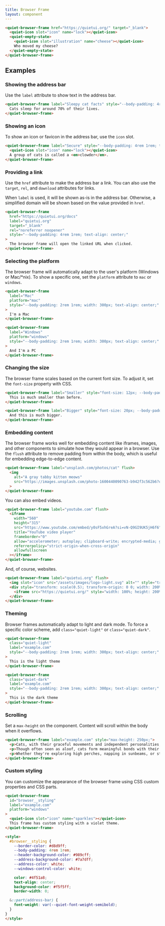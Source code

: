 ```yaml
---
title: Browser Frame
layout: component
---
```


```html {.example}
<quiet-browser-frame href="https://quietui.org/" target="_blank">
  <quiet-icon slot="icon" name="lock"></quiet-icon>
  <quiet-empty-state>
    <quiet-icon slot="illustration" name="cheese"></quiet-icon>
    Who moved my cheese?
  </quiet-empty-state>
</quiet-browser-frame>
```

## Examples

### Showing the address bar

Use the `label` attribute to show text in the address bar.

```html {.example}
<quiet-browser-frame label="Sleepy cat facts" style="--body-padding: 4rem 1rem; text-align: center;">
  Cats sleep for around 70% of their lives.
</quiet-browser-frame>
```

### Showing an icon

To show an icon or favicon in the address bar, use the `icon` slot.

```html {.example}
<quiet-browser-frame label="Secure" style="--body-padding: 4rem 1rem; text-align: center;">
  <quiet-icon slot="icon" name="lock"></quiet-icon>
  A group of cats is called a <em>clowder</em>.
</quiet-browser-frame>
```

### Providing a link

Use the `href` attribute to make the address bar a link. You can also use the `target`, `rel`, and `download` attributes for links.

When `label` is used, it will be shown as-is in the address bar. Otherwise, a simplified domain will be shown based on the value provided in `href`.

```html {.example}
<quiet-browser-frame
  href="https://quietui.org/docs"
  label="quietui.org"
  target="_blank"
  rel="noreferrer noopener"
  style="--body-padding: 4rem 1rem; text-align: center;"
>
  The browser frame will open the linked URL when clicked.
</quiet-browser-frame>
```

### Selecting the platform

The browser frame will automatically adapt to the user's platform (Windows or Mac/*nix). To show a specific one, set the `platform` attribute to `mac` or `windows`.

```html {.example .flex-row}
<quiet-browser-frame 
  label="Mac" 
  platform="mac"
  style="--body-padding: 2rem 1rem; width: 300px; text-align: center;"
>
  I'm a Mac
</quiet-browser-frame>

<quiet-browser-frame 
  label="Windows" 
  platform="windows"
  style="--body-padding: 2rem 1rem; width: 300px; text-align: center;"
>
  And I'm a PC
</quiet-browser-frame>
```

### Changing the size

The browser frame scales based on the current font size. To adjust it, set the `font-size` property with CSS.

```html {.example .flex-col}
<quiet-browser-frame label="Smaller" style="font-size: 12px; --body-padding: 4rem 1rem; text-align: center;">
  This is much smaller than before.
</quiet-browser-frame>

<quiet-browser-frame label="Bigger" style="font-size: 20px; --body-padding: 4rem 1rem; text-align: center;">
  And this is much bigger.
</quiet-browser-frame>
```

### Embedding content

The browser frame works well for embedding content like iframes, images, and other components to simulate how they would appear in a browser. Use the `flush` attribute to remove padding from within the body, which is useful for embedding edge-to-edge content.

```html {.example}
<quiet-browser-frame label="unsplash.com/photos/cat" flush>
  <img
    alt="A gray tabby kitten meows"
    src="https://images.unsplash.com/photo-1600440090763-b942f3c562b6?q=80&w=1200&auto=format&fit=crop&ixlib=rb-4.0.3&ixid=M3wxMjA3fDB8MHxwaG90by1wYWdlfHx8fGVufDB8fHx8fA%3D%3D"
  >
</quiet-browser-frame>
```

You can also embed videos.

```html {.example}
<quiet-browser-frame label="youtube.com" flush>
  <iframe 
    width="560" 
    height="315" 
    src="https://www.youtube.com/embed/y0sF5xhGreA?si=vN-Q9GI9UK5jH6f6" 
    title="YouTube video player" 
    frameborder="0" 
    allow="accelerometer; autoplay; clipboard-write; encrypted-media; gyroscope; picture-in-picture; web-share" 
    referrerpolicy="strict-origin-when-cross-origin" 
    allowfullscreen
  ></iframe>
</quiet-browser-frame>
```

And, of course, websites.

```html {.example}
<quiet-browser-frame label="quietui.org" flush>
  <img slot="icon" src="/assets/images/logo-light.svg" alt="" style="translate: 0 .125em;">
  <div style="transform: scale(0.5); transform-origin: 0 0; width: 200%; height: 400px;">
    <iframe src="https://quietui.org/" style="width: 100%; height: 200%; border: none;"></iframe>
  </div>  
</quiet-browser-frame>
```

### Theming

Browser frames automatically adapt to light and dark mode. To force a specific color scheme, add `class="quiet-light"` or `class="quiet-dark"`.

```html {.example .flex-row}
<quiet-browser-frame 
  class="quiet-light" 
  label="example.com" 
  style="--body-padding: 2rem 1rem; width: 300px; text-align: center;"
>
  This is the light theme
</quiet-browser-frame>

<quiet-browser-frame 
  class="quiet-dark" 
  label="example.com" 
  style="--body-padding: 2rem 1rem; width: 300px; text-align: center;"
>
  This is the dark theme
</quiet-browser-frame>
```

### Scrolling

Set a `max-height` on the component. Content will scroll within the body when it overflows.

```html {.example}
<quiet-browser-frame label="example.com" style="max-height: 250px;">
  <p>Cats, with their graceful movements and independent personalities, have been companions to humans for millennia. Their hunting prowess, keen senses, and remarkable agility make them both effective predators and beloved pets. With their soft fur and mesmerizing eyes, cats have an undeniable aesthetic appeal that draws people to them.</p>
  <p>Though often seen as aloof, cats form meaningful bonds with their humans, communicating through various vocalizations and body language. Their playful nature and comfort-seeking behaviors bring warmth to the households they share. From their quiet purrs to their spirited pounces, cats express themselves in ways that captivate their human companions.</p>
  <p>Whether they're exploring high perches, napping in sunbeams, or stalking imaginary prey, cats live according to their own mysterious agenda. This independence, combined with moments of affection on their terms, creates a unique relationship between cats and humans that has endured throughout history. Their curious nature and territorial instincts make them fascinating creatures to observe and interact with daily.</p>
</quiet-browser-frame>
```

### Custom styling

You can customize the appearance of the browser frame using CSS custom properties and CSS parts.

```html {.example}
<quiet-browser-frame
  id="browser__styling"
  label="example.com"
  platform="windows"
>
  <quiet-icon slot="icon" name="sparkles"></quiet-icon>
  This frame has custom styling with a violet theme.
</quiet-browser-frame>

<style>
  #browser__styling {
    --border-color: #d8d9ff;
    --body-padding: 4rem 1rem;
    --header-background-color: #989cff;
    --address-background-color: #7a7dff;
    --address-color: white;
    --windows-control-color: white;

    color: #4f51a8;
    text-align: center;
    background-color: #f5f5ff;
    border-width: 0;

  &::part(address-bar) {
    font-weight: var(--quiet-font-weight-semibold);
  }
} 
</style>
```